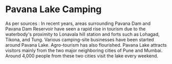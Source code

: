 # Pavana Lake Camping
As per sources : In recent years, areas surrounding Pavana Dam and Pavana Dam Reservoir have seen a rapid rise in tourism due to the waterbody's proximity to Lonavala hill station and forts such as Lohagad, Tikona, and Tung. Various camping-site businesses have been started around Pavana Lake. Agro-tourism has also flourished. Pavana Lake attracts visitors mainly from the two major neighboring cities of Pune and Mumbai. Around 4,000 people from these two cities visit the lake every weekend.
